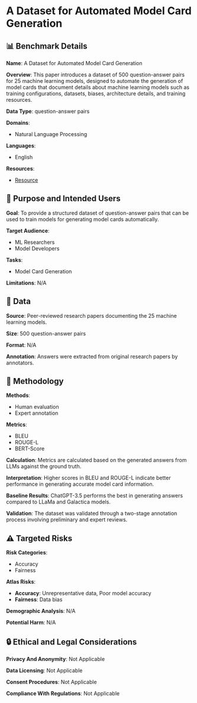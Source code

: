 # A Dataset for Automated Model Card Generation

## 📊 Benchmark Details

**Name**: A Dataset for Automated Model Card Generation

**Overview**: This paper introduces a dataset of 500 question-answer pairs for 25 machine learning models, designed to automate the generation of model cards that document details about machine learning models such as training configurations, datasets, biases, architecture details, and training resources.

**Data Type**: question-answer pairs

**Domains**:
- Natural Language Processing

**Languages**:
- English

**Resources**:
- [Resource](https://osf.io/)

## 🎯 Purpose and Intended Users

**Goal**: To provide a structured dataset of question-answer pairs that can be used to train models for generating model cards automatically.

**Target Audience**:
- ML Researchers
- Model Developers

**Tasks**:
- Model Card Generation

**Limitations**: N/A

## 💾 Data

**Source**: Peer-reviewed research papers documenting the 25 machine learning models.

**Size**: 500 question-answer pairs

**Format**: N/A

**Annotation**: Answers were extracted from original research papers by annotators.

## 🔬 Methodology

**Methods**:
- Human evaluation
- Expert annotation

**Metrics**:
- BLEU
- ROUGE-L
- BERT-Score

**Calculation**: Metrics are calculated based on the generated answers from LLMs against the ground truth.

**Interpretation**: Higher scores in BLEU and ROUGE-L indicate better performance in generating accurate model card information.

**Baseline Results**: ChatGPT-3.5 performs the best in generating answers compared to LLaMa and Galactica models.

**Validation**: The dataset was validated through a two-stage annotation process involving preliminary and expert reviews.

## ⚠️ Targeted Risks

**Risk Categories**:
- Accuracy
- Fairness

**Atlas Risks**:
- **Accuracy**: Unrepresentative data, Poor model accuracy
- **Fairness**: Data bias

**Demographic Analysis**: N/A

**Potential Harm**: N/A

## 🔒 Ethical and Legal Considerations

**Privacy And Anonymity**: Not Applicable

**Data Licensing**: Not Applicable

**Consent Procedures**: Not Applicable

**Compliance With Regulations**: Not Applicable
